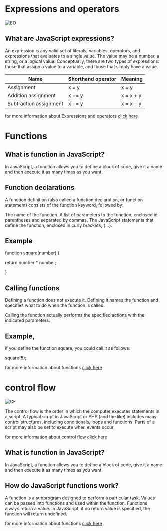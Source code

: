 # Expressions and operators


![EO](https://i.morioh.com/200721/15e17ac4.webp)

## What are JavaScript expressions?
An expression is any valid set of literals, variables, operators, and expressions that evaluates to a single value. The value may be a number, a string, or a logical value. Conceptually, there are two types of expressions: those that assign a value to a variable, and those that simply have a value.

|Name|	Shorthand operator|	Meaning|
|-------|-----|-----|
|Assignment|	x = y|	x = y|
|Addition assignment|	x += y|	x = x + y|
|Subtraction assignment	|x -= y	|x = x - y|

for more information about Expressions and operators [click here](https://developer.mozilla.org/en-US/docs/Web/JavaScript/Guide/Expressions_and_Operators)


# Functions
## What is function in JavaScript?
In JavaScript, a function allows you to define a block of code, give it a name and then execute it as many times as you want.

## Function declarations
A function definition (also called a function declaration, or function statement) consists of the function keyword, followed by:

The name of the function.
A list of parameters to the function, enclosed in parentheses and separated by commas.
The JavaScript statements that define the function, enclosed in curly brackets, {...}.

## Example
function square(number) {

  return number * number;

}

## Calling functions
Defining a function does not execute it. Defining it names the function and specifies what to do when the function is called.

Calling the function actually performs the specified actions with the indicated parameters.
## Example,
 if you define the function square, you could call it as follows:

 square(5);


for more information about functions [click here](https://developer.mozilla.org/en-US/docs/Web/JavaScript/Guide/Functions)

# control flow
![CF](https://www.oreilly.com/library/view/learning-javascript-3rd/9781491914892/assets/lejs_0402.png)

The control flow is the order in which the computer executes statements in a script. A typical script in JavaScript or PHP (and the like) includes many control structures, including conditionals, loops and functions. Parts of a script may also be set to execute when events occur

for more information about control flow [click here](https://developer.mozilla.org/en-US/docs/Glossary/Control_flow)

## What is function in JavaScript?
In JavaScript, a function allows you to define a block of code, give it a name and then execute it as many times as you want.

## How do JavaScript functions work?
A function is a subprogram designed to perform a particular task. Values can be passed into functions and used within the function. Functions always return a value. In JavaScript, if no return value is specified, the function will return undefined.

for more information about functions [click here](https://www.w3schools.com/js/js_functions.asp)

